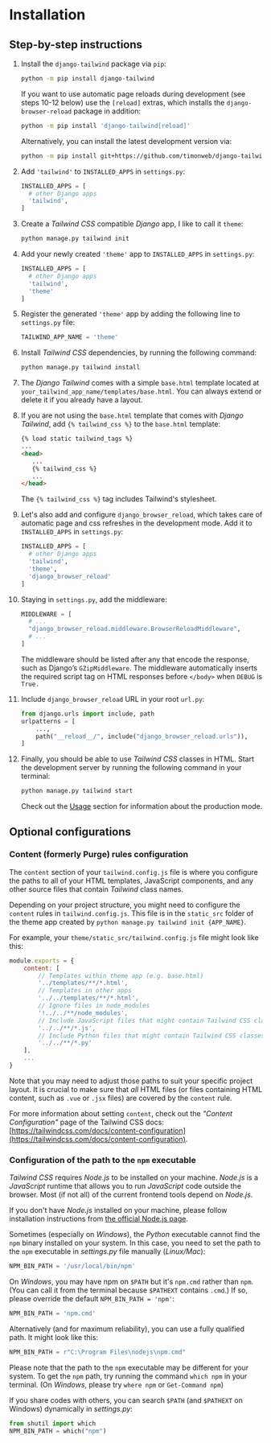 # Installation

## Step-by-step instructions

1. Install the `django-tailwind` package via `pip`:

   ```bash
   python -m pip install django-tailwind
   ```

   If you want to use automatic page reloads during development (see steps 10-12 below)
   use the `[reload]` extras, which installs the `django-browser-reload` package
   in addition:

   ```bash
   python -m pip install 'django-tailwind[reload]'
   ```

   Alternatively, you can install the latest development version via:

   ```bash
   python -m pip install git+https://github.com/timonweb/django-tailwind.git
   ```

2. Add `'tailwind'` to `INSTALLED_APPS` in `settings.py`:
   ```python
   INSTALLED_APPS = [
     # other Django apps
     'tailwind',
   ]
   ```

3. Create a *Tailwind CSS* compatible *Django* app, I like to call it `theme`:

   ```bash
   python manage.py tailwind init
   ```

4. Add your newly created `'theme'` app to `INSTALLED_APPS` in `settings.py`:

   ```python
   INSTALLED_APPS = [
     # other Django apps
     'tailwind',
     'theme'
   ]
   ```

5. Register the generated `'theme'` app by adding the following line to `settings.py` file:

   ```python
   TAILWIND_APP_NAME = 'theme'
   ```

6. Install *Tailwind CSS* dependencies, by running the following command:

   ```bash
   python manage.py tailwind install
   ```

7. The *Django Tailwind* comes with a simple `base.html` template located at
   `your_tailwind_app_name/templates/base.html`. You can always extend or delete it if you already have a layout.

8. If you are not using the `base.html` template that comes with *Django Tailwind*, add `{% tailwind_css %}` to
   the `base.html` template:

   ```html
   {% load static tailwind_tags %}
   ...
   <head>
      ...
      {% tailwind_css %}
      ...
   </head>
   ```

   The `{% tailwind_css %}` tag includes Tailwind's stylesheet.


9. Let's also add and configure `django_browser_reload`, which takes care of automatic page and css refreshes in the
    development mode. Add it to `INSTALLED_APPS` in `settings.py`:

    ```python
    INSTALLED_APPS = [
      # other Django apps
      'tailwind',
      'theme',
      'django_browser_reload'
    ]
    ```

10. Staying in `settings.py`, add the middleware:

    ```python
    MIDDLEWARE = [
      # ...
      "django_browser_reload.middleware.BrowserReloadMiddleware",
      # ...
    ]
    ```

    The middleware should be listed after any that encode the response, such as Django’s `GZipMiddleware`. The middleware
    automatically inserts the required script tag on HTML responses before `</body>` when `DEBUG` is `True.`

11. Include `django_browser_reload` URL in your root `url.py`:

       ```python
       from django.urls import include, path
       urlpatterns = [
           ...,
           path("__reload__/", include("django_browser_reload.urls")),
       ]
       ```

12. Finally, you should be able to use *Tailwind CSS* classes in HTML. Start the development server by running the
    following command in your terminal:

      ```bash
      python manage.py tailwind start
      ```

    Check out the [Usage](./usage.md) section for information about the production mode.

## Optional configurations

### Content (formerly Purge) rules configuration

The `content` section of your `tailwind.config.js` file is where you configure the paths to all of your HTML templates,
JavaScript components, and any other source files that contain *Tailwind* class names.

Depending on your project structure, you might need to configure the `content` rules in `tailwind.config.js`. This file
is in the `static_src` folder of the theme app created by `python manage.py tailwind init {APP_NAME}`.

For example, your `theme/static_src/tailwind.config.js` file might look like this:

```js
module.exports = {
    content: [
        // Templates within theme app (e.g. base.html)
        '../templates/**/*.html',
        // Templates in other apps
        '../../templates/**/*.html',
        // Ignore files in node_modules
        '!../../**/node_modules',
        // Include JavaScript files that might contain Tailwind CSS classes
        '../../**/*.js',
        // Include Python files that might contain Tailwind CSS classes
        '../../**/*.py'
    ],
    ...
}
```

Note that you may need to adjust those paths to suit your specific project layout. It is crucial to make sure that *all*
HTML files (or files containing HTML content, such as `.vue` or `.jsx` files) are covered by the `content` rule.

For more information about setting `content`, check out the *"Content Configuration"* page of the Tailwind CSS
docs: [https://tailwindcss.com/docs/content-configuration](https://tailwindcss.com/docs/content-configuration).

### Configuration of the path to the `npm` executable

*Tailwind CSS* requires *Node.js* to be installed on your machine.
*Node.js* is a *JavaScript* runtime that allows you to run *JavaScript* code outside the browser. Most (if not all) of
the current frontend tools depend on *Node.js*.

If you don't have *Node.js* installed on your machine, please follow installation instructions
from [the official Node.js page](https://nodejs.org/).

Sometimes (especially on *Windows*), the *Python* executable cannot find the `npm` binary installed on your system. In
this case, you need to set the path to the `npm` executable in *settings.py* file manually (*Linux/Mac*):

```python
NPM_BIN_PATH = '/usr/local/bin/npm'
```

On *Windows*, you may have npm on `$PATH` but it's `npm.cmd` rather than `npm`. (You can call it from the terminal because `$PATHEXT` contains `.cmd`.) If so, please override the default `NPM_BIN_PATH = 'npm'`:

```python
NPM_BIN_PATH = 'npm.cmd'
```

Alternatively (and for maximum reliability), you can use a fully qualified path. It might look like this:

```python
NPM_BIN_PATH = r"C:\Program Files\nodejs\npm.cmd"
```

Please note that the path to the `npm` executable may be different for your system. To get the `npm` path, try running
the command `which npm` in your terminal. (On *Windows*, please try `where npm` or `Get-Command npm`)

If you share codes with others, you can search `$PATH` (and `$PATHEXT` on Windows) dynamically in *settings.py*:

```python
from shutil import which
NPM_BIN_PATH = which("npm")
```
